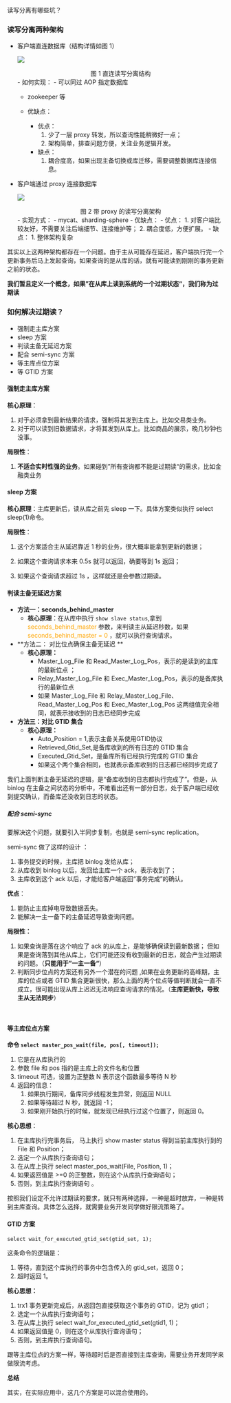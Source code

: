 读写分离有哪些坑？

### 读写分离两种架构

- 客户端直连数据库（结构详情如图 1）

  ![](https://raw.githubusercontent.com/dddygin/intentional-learning/master/blog/images/mysql45/picture/mysql45-28-01.png)

  <center>图 1 直连读写分离结构</center>
  - 如何实现：
    - 可以同过  AOP 指定数据库
    
    - zookeeper 等
    
  - 优缺点：
    
    - 优点：
      1.  少了一层 proxy 转发，所以查询性能稍微好一点；
      2. 架构简单，排查问题方便，关注业务逻辑开发。
    - 缺点：
      1. 耦合度高，如果出现主备切换或库迁移，需要调整数据库连接信息。
    
      

- 客户端通过 proxy 连接数据库

  ![](https://raw.githubusercontent.com/dddygin/intentional-learning/master/blog/images/mysql45/picture/mysql45-28-02.png)

  <center>图 2 带 proxy 的读写分离架构</center>
  - 实现方式：
    - mycat、sharding-sphere
  - 优缺点：
    - 优点：
      1.  对客户端比较友好，不需要关注后端细节、连接维护等；
      2. 耦合度低，方便扩展。
    - 缺点：
      1. 整体架构复杂

其实以上这两种架构都存在一个问题。由于主从可能存在延迟，客户端执行完一个更新事务后马上发起查询，如果查询的是从库的话，就有可能读到刚刚的事务更新之前的状态。

**我们暂且定义一个概念，如果”在从库上读到系统的一个过期状态“，我们称为过期读**

### 如何解决过期读？

- 强制走主库方案
- sleep 方案
- 判读主备无延迟方案
- 配合 semi-sync 方案
- 等主库点位方案
- 等 GTID 方案

#### 强制走主库方案

**核心原理**：

1. 对于必须拿到最新结果的请求，强制将其发到主库上。比如交易类业务。
2. 对于可以读到旧数据请求，才将其发到从库上。比如商品的展示，晚几秒钟也没事。

**局限性**：

1. **不适合实时性强的业务**。如果碰到”所有查询都不能是过期读“的需求，比如金融类业务

#### sleep 方案

**核心原理**：主库更新后，读从库之前先 sleep 一下。具体方案类似执行 select sleep(1)命令。

**局限性**：

1. 这个方案适合主从延迟靠近 1 秒的业务，很大概率能拿到更新的数据；

2. 如果这个查询请求本来 0.5s 就可以返回，确要等到 1s 返回；

3. 如果这个查询请求超过 1s ，这样就还是会参数过期读。



#### 判读主备无延迟方案

- **方法一：seconds_behind_master**
  - **核心原理**：在从库中执行 `show slave status`,拿到 <font color='orange'>seconds_behind_master</font> 参数，来判读主从延迟秒数，如果 <font color='orange'>seconds_behind_master = 0</font> ，就可以执行查询请求。
- **方法二： 对比位点确保主备无延迟 **
  - **核心原理：**
    - Master_Log_File 和 Read_Master_Log_Pos，表示的是读到的主库的最新位点 ；
    - Relay_Master_Log_File 和 Exec_Master_Log_Pos，表示的是备库执行的最新位点 
    - 如果 Master_Log_File 和 Relay_Master_Log_File、Read_Master_Log_Pos 和 Exec_Master_Log_Pos 这两组值完全相同，就表示接收到的日志已经同步完成
- **方法三：对比 GTID 集合**
  - **核心原理：**
    - Auto_Position = 1,表示主备关系使用GTID协议
    - Retrieved_Gtid_Set,是备库收到的所有日志的 GTID 集合 
    - Executed_Gtid_Set，是备库所有已经执行完成的 GTID 集合
    - 如果这个两个集合相同，也就表示备库收到的日志都已经同步完成了

我们上面判断主备无延迟的逻辑，是“备库收到的日志都执行完成了”。但是，从 binlog 在主备之间状态的分析中，不难看出还有一部分日志，处于客户端已经收到提交确认，而备库还没收到日志的状态。

##### 配合 semi-sync

要解决这个问题，就要引入半同步复制，也就是 semi-sync replication。

 semi-sync 做了这样的设计 ：

1.  事务提交的时候，主库把 binlog 发给从库； 
2. 从库收到 binlog 以后，发回给主库一个 ack，表示收到了； 
3. 主库收到这个 ack 以后，才能给客户端返回“事务完成”的确认。

**优点**：

1. 能防止主库掉电导致数据丢失。
2. 能解决一主一备下的主备延迟导致查询问题。

**局限性：**

1. 如果查询是落在这个响应了 ack 的从库上，是能够确保读到最新数据； 但如果是查询落到其他从库上，它们可能还没有收到最新的日志，就会产生过期读的问题。（**只能用于”一主一备“**） 
2.  判断同步位点的方案还有另外一个潜在的问题 ,如果在业务更新的高峰期，主库的位点或者 GTID 集合更新很快，那么上面的两个位点等值判断就会一直不成立，很可能出现从库上迟迟无法响应查询请求的情况。（**主库更新快，导致主从无法同步**）

​	

#### 等主库位点方案

**命令 `select master_pos_wait(file, pos[, timeout]);`**

1.  它是在从库执行的
2.  参数 file 和 pos 指的是主库上的文件名和位置 
3.  timeout 可选，设置为正整数 N 表示这个函数最多等待 N 秒 
4. 返回的信息：
   1.  如果执行期间，备库同步线程发生异常，则返回 NULL 
   2.  如果等待超过 N 秒，就返回 -1； 
   3.  如果刚开始执行的时候，就发现已经执行过这个位置了，则返回 0。 

**核心思想**：

1. 在主库执行完事务后， 马上执行 show master status 得到当前主库执行到的 File 和 Position； 
2.  选定一个从库执行查询语句； 
3.  在从库上执行 select master_pos_wait(File, Position, 1)； 
4.  如果返回值是 >=0 的正整数，则在这个从库执行查询语句； 
5.  否则，到主库执行查询语句 。

按照我们设定不允许过期读的要求，就只有两种选择，一种是超时放弃，一种是转到主库查询。具体怎么选择，就需要业务开发同学做好限流策略了。

#### GTID 方案

``` mysql
select wait_for_executed_gtid_set(gtid_set, 1);
```

 这条命令的逻辑是： 

1.  等待，直到这个库执行的事务中包含传入的 gtid_set，返回 0； 
2.  超时返回 1。 

**核心思想：**

1.  trx1 事务更新完成后，从返回包直接获取这个事务的 GTID，记为 gtid1； 
2.  选定一个从库执行查询语句； 
3.  在从库上执行 select wait_for_executed_gtid_set(gtid1, 1)； 
4.  如果返回值是 0，则在这个从库执行查询语句； 
5.  否则，到主库执行查询语句。 

跟等主库位点的方案一样，等待超时后是否直接到主库查询，需要业务开发同学来做限流考虑。 

**总结**

其实，在实际应用中，这几个方案是可以混合使用的。

